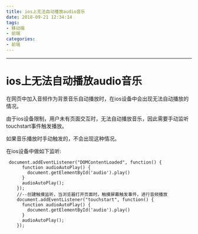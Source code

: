 ```yaml
---
title: ios上无法自动播放audio音乐
date: 2018-09-21 12:34:14
tags: 
- 移动端
- 前端
categories: 
- 前端
---
```

---

# ios上无法自动播放audio音乐

在网页中加入音频作为背景音乐自动播放时，在ios设备中会出现无法自动播放的情况。

由于ios设备限制，用户未有页面交互时，无法自动播放音乐，因此需要手动监听touchstart事件触发播放。

如果音乐播放时手动触发的，不会出现这种情况。

在ios设备中做如下监听:

```
 document.addEventListener("DOMContentLoaded", function() {
      function audioAutoPlay() {
        document.getElementById('audio').play()
      }
      audioAutoPlay();
    });
    //--创建触摸监听，当浏览器打开页面时，触摸屏幕触发事件，进行音频播放
    document.addEventListener("touchstart", function() {
      function audioAutoPlay() {
        document.getElementById('audio').play()
      }
      audioAutoPlay();
    });
```
